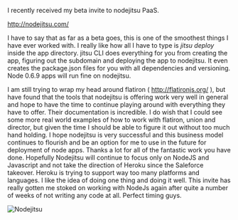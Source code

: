 I recently received my beta invite to nodejitsu PaaS.

http://nodejitsu.com/

I have to say that as far as a beta goes, this is one of the smoothest
things I have ever worked with. I really like how all I have to type is
*jitsu deploy* inside the app directory.  jitsu CLI does everything for you from creating the app, figuring out the subdomain and deploying the app to nodejitsu. It even creates the package.json files for you with all dependencies and versioning.  Node 0.6.9 apps will run fine on nodejitsu.

I am still trying to wrap my head
around flatiron ( http://flatironjs.org/ ), but have found that the tools that nodejitsu is offering work very well in general and hope to have the time to continue playing around with everything they have to offer. Their documentation is incredible.  I do wish that I could see some more real world examples of how to work with flatiron, union and director, but given the time I should be able to
figure it out without too much hand holding.  I hope nodejitsu is very successful and this business model continues to flourish and be an option for me to use in the future for deployment of node apps.  Thanks a lot for all of the fantastic work you have done.  Hopefully Nodejitsu will continue to focus only on NodeJS and Javascript and not take the direction of Heroku since the Saleforce takeover.  Heroku is trying to support way too many platforms and languages. I like the idea of doing one thing and doing it well.  This invite has really gotten me stoked on working with NodeJs again after quite a number of weeks of not writing any code at all.
Perfect timing guys.  


![Nodejitsu](playing-with-nodejitsu/nodejitsu.png "Nodejitsu")



